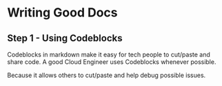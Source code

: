 # Writing Good Docs

## Step 1 - Using Codeblocks

Codeblocks in markdown make it easy for tech people to cut/paste and share code. 
A good Cloud Engineer uses Codeblocks whenever possible.

Because it allows others to cut/paste and help debug possible issues. 
